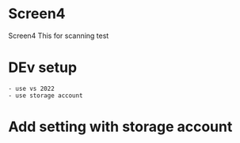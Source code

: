 # Screen4
Screen4
 This for scanning test

# DEv setup
	- use vs 2022
	- use storage account 

# Add setting with storage account